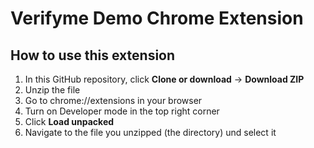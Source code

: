 # Verifyme Demo Chrome Extension

## How to use this extension

1. In this GitHub repository, click **Clone or download** -> **Download ZIP**
2. Unzip the file
3. Go to chrome://extensions in your browser
4. Turn on Developer mode in the top right corner
5. Click **Load unpacked**
6. Navigate to the file you unzipped (the directory) und select it
